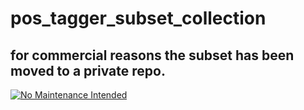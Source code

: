# pos_tagger_subset_collection

## for commercial reasons the subset has been moved to a private repo.

[![No Maintenance Intended](http://unmaintained.tech/badge.svg)](http://unmaintained.tech/)
